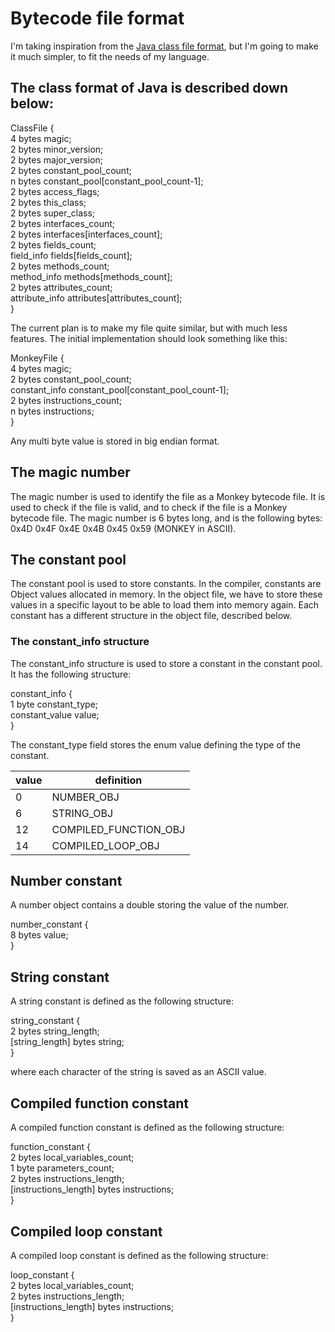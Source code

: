 # Bytecode file format
I'm taking inspiration from the [Java class file format](https://docs.oracle.com/javase/specs/jvms/se7/html/jvms-4.html),
but I'm going to make it much simpler, to fit the needs of my language.

## The class format of Java is described down below:
ClassFile { \
    4 bytes        magic; \
    2 bytes        minor_version; \
    2 bytes        major_version; \
    2 bytes        constant_pool_count; \
    n bytes        constant_pool[constant_pool_count-1]; \
    2 bytes        access_flags; \
    2 bytes        this_class; \
    2 bytes        super_class; \
    2 bytes        interfaces_count; \
    2 bytes        interfaces[interfaces_count]; \
    2 bytes        fields_count; \
    field_info     fields[fields_count]; \
    2 bytes        methods_count; \
    method_info    methods[methods_count]; \
    2 bytes        attributes_count; \
    attribute_info attributes[attributes_count]; \
}

The current plan is to make my file quite similar, but with much less features.
The initial implementation should look something like this:

MonkeyFile { \
    4 bytes        magic; \
    2 bytes        constant_pool_count; \
    constant_info  constant_pool[constant_pool_count-1]; \
    2 bytes        instructions_count; \
    n bytes        instructions; \
}

Any multi byte value is stored in big endian format.

## The magic number
The magic number is used to identify the file as a Monkey bytecode file.
It is used to check if the file is valid, and to check if the file is a Monkey bytecode file.
The magic number is 6 bytes long, and is the following bytes: 0x4D 0x4F 0x4E 0x4B 0x45 0x59 (MONKEY in ASCII).

## The constant pool
The constant pool is used to store constants. In the compiler, constants are Object values allocated in memory.
In the object file, we have to store these values in a specific layout to be able to load them into memory again.
Each constant has a different structure in the object file, described below.

### The constant_info structure
The constant_info structure is used to store a constant in the constant pool.
It has the following structure:

constant_info { \
    1 byte         constant_type;\
    constant_value value;\
}

The constant_type field stores the enum value defining the type of the constant.

| value | definition            |
|-------|-----------------------|
| 0     | NUMBER_OBJ            |
| 6     | STRING_OBJ            |
| 12    | COMPILED_FUNCTION_OBJ |
| 14    | COMPILED_LOOP_OBJ     |

## Number constant
A number object contains a double storing the value of the number.

number_constant { \
  8 bytes  value; \
}

## String constant
A string constant is defined as the following structure:

string_constant { \
  2 bytes  string_length; \
  [string_length] bytes  string; \
}

where each character of the string is saved as an ASCII value.

## Compiled function constant
A compiled function constant is defined as the following structure:

function_constant { \
      2 bytes                     local_variables_count; \
      1 byte                      parameters_count; \
      2 bytes                     instructions_length; \
      [instructions_length] bytes instructions; \
}

## Compiled loop constant
A compiled loop constant is defined as the following structure:

loop_constant { \
      2 bytes                     local_variables_count; \
      2 bytes                     instructions_length; \
      [instructions_length] bytes instructions; \
}
